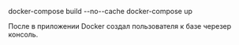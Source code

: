 docker-compose build --no--cache
docker-compose up

После в приложении Docker создал пользователя к базе черезер консоль.